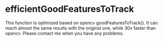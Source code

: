 # efficientGoodFeaturesToTrack

This function is optimized based on opencv goodFeaturesToTrack(). It can reach almost the same results with the original one, while 30x faster than opencv.
Please contact me when you have any problems.
